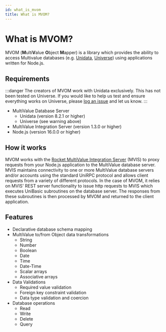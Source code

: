 ```yaml
---
id: what_is_mvom
title: What is MVOM?
---
```


# What is MVOM?

MVOM (**M**ulti**V**alue **O**bject **M**apper) is a library which provides the ability to access Multivalue databases (e.g. [Unidata](https://www.rocketsoftware.com/products/rocket-unidata-0), [Universe](https://www.rocketsoftware.com/products/rocket-universe-0)) using applications written for Node.js.

## Requirements

:::danger
The creators of MVOM work with Unidata exclusively. This has not been tested on Universe. If you would like to help us test and ensure everything works on Universe, please [log an issue](https://github.com/STORIS/mvom/issues/new) and let us know.
:::

- MultiValue Database Server
  - Unidata (version 8.2.1 or higher)
  - Universe (see warning above)
- MultiValue Integration Server (version 1.3.0 or higher)
- Node.js (version 16.0.0 or higher)

## How it works

MVOM works with the [Rocket MultiValue Integration Server](https://www.rocketsoftware.com/products/rocket-multivalue-integration-server) (MVIS) to proxy requests from your Node.js application to the MultiValue database server. MVIS maintains connectivity to one or more MultiValue database servers and/or accounts using the standard UniRPC protocol and allows client requests from a variety of different protocols. In the case of MVOM, it relies on MVIS' REST server functionality to issue http requests to MVIS which executes UniBasic subroutines on the database server. The responses from these subroutines is then processed by MVOM and returned to the client application.

## Features

- Declarative database schema mapping
- MultiValue to/from Object data transformations
  - String
  - Number
  - Boolean
  - Date
  - Time
  - Date-Time
  - Scalar arrays
  - Associative arrays
- Data Validations
  - Required value validation
  - Foreign key constraint validation
  - Data type validation and coercion
- Database operations
  - Read
  - Write
  - Delete
  - Query
